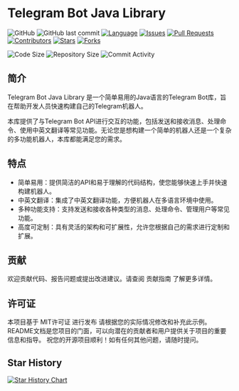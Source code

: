 # Telegram Bot Java Library

![GitHub](https://img.shields.io/github/license/aaaaaaanthony/TelegramBot)
![GitHub last commit](https://img.shields.io/github/last-commit/aaaaaaanthony/TelegramBot)
[![Language](https://img.shields.io/github/languages/top/aaaaaaanthony/TelegramBot.svg)](https://github.com/aaaaaaanthony/TelegramBot)
[![Issues](https://img.shields.io/github/issues/aaaaaaanthony/TelegramBot.svg)](https://github.com/aaaaaaanthony/TelegramBot/issues)
[![Pull Requests](https://img.shields.io/github/issues-pr/aaaaaaanthony/TelegramBot.svg)](https://github.com/aaaaaaanthony/TelegramBot/pulls)
[![Contributors](https://img.shields.io/github/contributors/aaaaaaanthony/TelegramBot.svg)](https://github.com/aaaaaaanthony/TelegramBot/graphs/contributors)
[![Stars](https://img.shields.io/github/stars/aaaaaaanthony/TelegramBot.svg?style=social)](https://github.com/aaaaaaanthony/TelegramBot/stargazers)
[![Forks](https://img.shields.io/github/forks/aaaaaaanthony/TelegramBot.svg?style=social)](https://github.com/aaaaaaanthony/TelegramBot/network/members)


![Code Size](https://img.shields.io/github/languages/code-size/aaaaaaanthony/TelegramBot.svg)
![Repository Size](https://img.shields.io/github/repo-size/aaaaaaanthony/TelegramBot.svg)
![Commit Activity](https://img.shields.io/github/commit-activity/m/aaaaaaanthony/TelegramBot.svg)



## 简介

Telegram Bot Java Library 是一个简单易用的Java语言的Telegram Bot库，旨在帮助开发人员快速构建自己的Telegram机器人。

本库提供了与Telegram Bot API进行交互的功能，包括发送和接收消息、处理命令、使用中英文翻译等常见功能。无论您是想构建一个简单的机器人还是一个复杂的多功能机器人，本库都能满足您的需求。

## 特点

- 简单易用：提供简洁的API和易于理解的代码结构，使您能够快速上手并快速构建机器人。
- 中英文翻译：集成了中英文翻译功能，方便机器人在多语言环境中使用。
- 多种功能支持：支持发送和接收各种类型的消息、处理命令、管理用户等常见功能。
- 高度可定制：具有灵活的架构和可扩展性，允许您根据自己的需求进行定制和扩展。

## 贡献
欢迎贡献代码、报告问题或提出改进建议。请查阅 贡献指南 了解更多详情。

## 许可证
本项目基于 MIT许可证 进行发布
请根据您的实际情况修改和补充此示例。README文档是您项目的门面，可以向潜在的贡献者和用户提供关于项目的重要信息和指导。
祝您的开源项目顺利！如有任何其他问题，请随时提问。


## Star History
[![Star History Chart](https://api.star-history.com/svg?repos=aaaaaaanthony/TelegramBot&type=Date)](https://star-history.com/#aaaaaaanthony/TelegramBot&Date)
